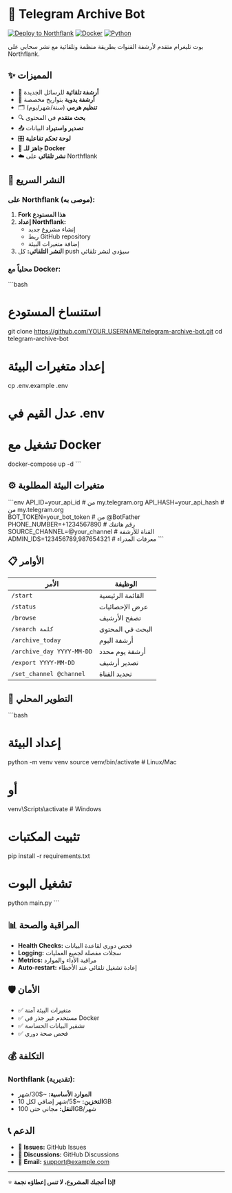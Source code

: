 # 🤖 Telegram Archive Bot

[![Deploy to Northflank](https://img.shields.io/badge/Deploy-Northflank-blue)](https://northflank.com)
[![Docker](https://img.shields.io/badge/Docker-Ready-green)](https://docker.com)
[![Python](https://img.shields.io/badge/Python-3.11-blue)](https://python.org)

بوت تليغرام متقدم لأرشفة القنوات بطريقة منظمة وتلقائية مع نشر سحابي على Northflank.

## ✨ المميزات

- 🔄 **أرشفة تلقائية** للرسائل الجديدة
- 📅 **أرشفة يدوية** بتواريخ مخصصة  
- 🗂️ **تنظيم هرمي** (سنة/شهر/يوم)
- 🔍 **بحث متقدم** في المحتوى
- 📤 **تصدير واستيراد** البيانات
- 🎛️ **لوحة تحكم تفاعلية**
- 🐳 **جاهز للـ Docker**
- ☁️ **نشر تلقائي** على Northflank

## 🚀 النشر السريع

### على Northflank (موصى به):

1. **Fork هذا المستودع**
2. **إعداد Northflank:**
   - إنشاء مشروع جديد
   - ربط GitHub repository
   - إضافة متغيرات البيئة
3. **النشر التلقائي:** كل push سيؤدي لنشر تلقائي

### محلياً مع Docker:

\`\`\`bash
# استنساخ المستودع
git clone https://github.com/YOUR_USERNAME/telegram-archive-bot.git
cd telegram-archive-bot

# إعداد متغيرات البيئة
cp .env.example .env
# عدل القيم في .env

# تشغيل مع Docker
docker-compose up -d
\`\`\`

## ⚙️ متغيرات البيئة المطلوبة

\`\`\`env
API_ID=your_api_id                    # من my.telegram.org
API_HASH=your_api_hash                # من my.telegram.org  
BOT_TOKEN=your_bot_token              # من @BotFather
PHONE_NUMBER=+1234567890              # رقم هاتفك
SOURCE_CHANNEL=@your_channel          # القناة للأرشفة
ADMIN_IDS=123456789,987654321         # معرفات المدراء
\`\`\`

## 📋 الأوامر

| الأمر | الوظيفة |
|-------|---------|
| `/start` | القائمة الرئيسية |
| `/status` | عرض الإحصائيات |
| `/browse` | تصفح الأرشيف |
| `/search كلمة` | البحث في المحتوى |
| `/archive_today` | أرشفة اليوم |
| `/archive_day YYYY-MM-DD` | أرشفة يوم محدد |
| `/export YYYY-MM-DD` | تصدير أرشيف |
| `/set_channel @channel` | تحديد القناة |

## 🔧 التطوير المحلي

\`\`\`bash
# إعداد البيئة
python -m venv venv
source venv/bin/activate  # Linux/Mac
# أو
venv\Scripts\activate   # Windows

# تثبيت المكتبات
pip install -r requirements.txt

# تشغيل البوت
python main.py
\`\`\`

## 📊 المراقبة والصحة

- **Health Checks:** فحص دوري لقاعدة البيانات
- **Logging:** سجلات مفصلة لجميع العمليات  
- **Metrics:** مراقبة الأداء والموارد
- **Auto-restart:** إعادة تشغيل تلقائي عند الأخطاء

## 🛡️ الأمان

- ✅ متغيرات البيئة آمنة
- ✅ مستخدم غير جذر في Docker
- ✅ تشفير البيانات الحساسة
- ✅ فحص صحة دوري

## 💰 التكلفة

### Northflank (تقديرية):
- **الموارد الأساسية:** ~$30/شهر
- **التخزين:** ~$5/شهر إضافي لكل 10GB
- **النقل:** مجاني حتى 100GB/شهر

## 📞 الدعم

- 🐛 **Issues:** GitHub Issues
- 💬 **Discussions:** GitHub Discussions
- 📧 **Email:** support@example.com

---

⭐ **إذا أعجبك المشروع، لا تنس إعطاؤه نجمة!**

